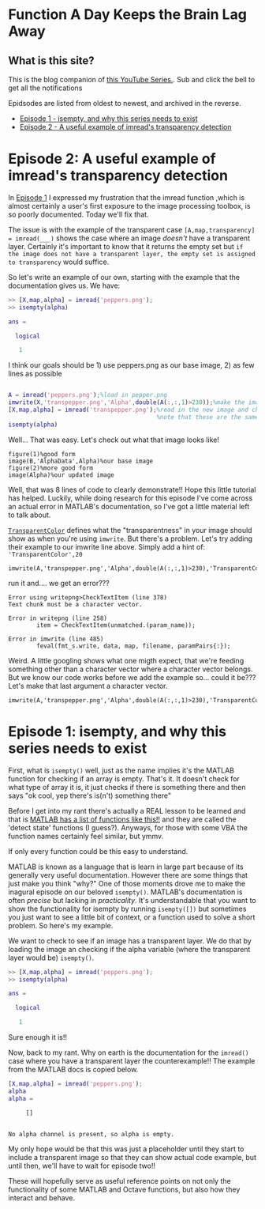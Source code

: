 # Function A Day Keeps the Brain Lag Away

## What is this site?

This is the blog companion of [this YouTube Series.](linkherelol). Sub and click the bell to get all the notifications

Epidsodes are listed from oldest to newest, and archived in the reverse.

- [Episode 1 - isempty, and why this series needs to exist](#Episode-1:-isempty,-and-why-this-series-needs-to-exist)
- [Episode 2 - A useful example of imread's transparency detection](#Episode-2:-A-useful-example-of-imread's-transparency-detection)


# Episode 2: A useful example of imread's transparency detection

In [Episode 1](#Episode-1:-isempty,-and-why-this-series-needs-to-exist) I expressed my frustration that the imread function ,which is almost certainly a user's first exposure to the image processing toolbox, is so poorly documented. Today we'll fix that.

The issue is with the example of the transparent case `[A,map,transparency] = imread(___)` shows the case where an image *doesn't* have a transparent layer. Certainly it's important to know that it returns the empty set but `if the image does not have a transparent layer, the empty set is assigned to transparency` would suffice.

So let's write an example of our own, starting with the example that the documentation gives us. We have:

```MATLAB
>> [X,map,alpha] = imread('peppers.png');
>> isempty(alpha)

ans =

  logical

   1
```

I think our goals should be 1) use peppers.png as our base image, 2) as few lines as possible

```MATLAB

A = imread('peppers.png');%load in pepper.png
imwrite(X,'transpepper.png','Alpha',double(A(:,:,1)>230));%make the image completely transparent where the pepers are red and write to a new image
[X,map,alpha] = imread('transpepper.png');%read in the new image and check if there is a transparent layer
                                          %note that these are the same lines as the original documentation
isempty(alpha)

```

Well... That was easy. Let's check out what that image looks like!

```
figure(1)%good form
image(B,'AlphaData',Alpha)%our base image
figure(2)%more good form
image(Alpha)%our updated image
```

Well, that was 8 lines of code to clearly demonstrate!! Hope this little tutorial has helped. Luckily, while doing research for this episode I've come across an actual error in MATLAB's documentation, so I've got a little material left to talk about.

[`TransparentColor`](https://www.mathworks.com/help/matlab/ref/imwrite.html#btv3cny-1-TransparentColor) defines what the "transparentness" in your image should show as when you're using `imwrite`. But there's a problem. Let's try adding their example to our imwrite line above. Simply add a hint of: `'TransparentColor',20`

```
imwrite(A,'transpepper.png','Alpha',double(A(:,:,1)>230),'TransparentColor',20);
```

run it and.... we get an error???

```
Error using writepng>CheckTextItem (line 378)
Text chunk must be a character vector.

Error in writepng (line 258)
        item = CheckTextItem(unmatched.(param_name));

Error in imwrite (line 485)
        feval(fmt_s.write, data, map, filename, paramPairs{:});
```
Weird. A little googling shows what one migth expect, that we're feeding something other than a character vector where a character vector belongs. But we know our code works before we add the example so... could it be??? Let's make that last argument a character vector.

```
imwrite(A,'transpepper.png','Alpha',double(A(:,:,1)>230),'TransparentColor','20');
```






# Episode 1: isempty, and why this series needs to exist

First, what is `isempty()` well, just as the name implies it's the MATLAB function for checking if an array is empty. That's it. It doesn't check for what type of array it is, it just checks if there is something there and then says "ok cool, yep there's is(n't) something there"

Before I get into my rant there's actually a REAL lesson to be learned and that is [MATLAB has a list of functions like this!!](https://www.mathworks.com/help/matlab/ref/is.html) and they are called the 'detect state' functions (I guess?). Anyways, for those with some VBA the function names certainly feel similar, but ymmv.

If only every function could be this easy to understand. 

MATLAB is known as a language that is learn in large part because of its generally very useful documentation. However there are some things that just make you think "why?" One of those moments drove me to make the inagural episode on our beloved `isempty()`. MATLAB's documentation is often *precise* but lacking in *practicality*. It's understandable that you want to show the functionality for isempty by running `isempty([])` but sometimes you just want to see a little bit of context, or a function used to solve a short problem. So here's my example.

We want to check to see if an image has a transparent layer. We do that by loading the image an checking if the alpha variable (where the transparent layer would be) `isempty()`.

```Matlab
>> [X,map,alpha] = imread('peppers.png');
>> isempty(alpha)

ans =

  logical

   1
```
Sure enough it is!!

Now, back to my rant. Why on earth is the documentation for the `imread()` case where you have a transparent layer the counterexample!! The example from the MATLAB docs is copied below.

```Matlab
[X,map,alpha] = imread('peppers.png');
alpha
alpha =

     []
     
```
     
```
No alpha channel is present, so alpha is empty.
```
My only hope would be that this was just a placeholder until they start to include a transparent image so that they can show actual code example, but until then, we'll have to wait for episode two!!

These will hopefully serve as useful reference points on not only the functionality of some MATLAB and Octave functions, but also how they interact and behave.

